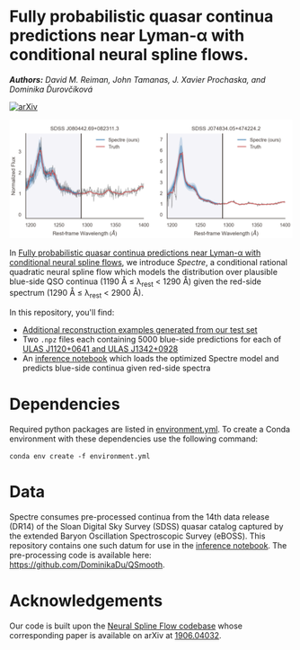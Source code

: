 # Fully probabilistic quasar continua predictions near Lyman-α with conditional neural spline flows.
***Authors:*** *David M. Reiman, John Tamanas, J. Xavier Prochaska, and Dominika Ďurovčíková*
<!---[\[arxiv\]](arXiv)[\[bibtex\]](bibtex)-->
[![arXiv](http://img.shields.io/badge/arXiv-2006.00615-cd5c5c.svg)](https://arxiv.org/abs/2006.00615)
<!---[![bibtex](http://img.shields.io/badge/bibtex-4682b4.svg)](bibtex)-->

<!--- smaller image here, like 2 examples -->
<img src="/samples/sample_readme.png">

In [Fully probabilistic quasar continua predictions near Lyman-α with conditional neural spline flows](https://arxiv.org/abs/2006.00615), we introduce *Spectre*, a conditional rational quadratic neural spline flow which models the distribution over plausible blue-side QSO continua (1190 Å ≤ λ<sub>rest</sub> < 1290 Å) given the red-side spectrum (1290 Å ≤ λ<sub>rest</sub> < 2900 Å).

In this repository, you'll find:  
  * [Additional reconstruction examples generated from our test set](/samples)
  * Two `.npz` files each containing 5000 blue-side predictions for each of [ULAS J1120+0641 and ULAS J1342+0928](<data/>)
  * An [inference notebook](<notebooks/inference.ipynb>) which loads the optimized Spectre model and predicts blue-side continua given red-side spectra

# Dependencies

Required python packages are listed in [environment.yml](environment.yml). To create a Conda environment with these dependencies use the following command:

```
conda env create -f environment.yml
```
# Data

Spectre consumes pre-processed continua from the 14th data release (DR14) of the Sloan Digital Sky Survey (SDSS) quasar catalog captured by the extended Baryon Oscillation Spectroscopic Survey (eBOSS). This repository contains one such datum for use in the [inference notebook](<notebooks/inference.ipynb>). The pre-processing code is available here: https://github.com/DominikaDu/QSmooth.

# Acknowledgements

Our code is built upon the [Neural Spline Flow codebase](https://github.com/bayesiains/nsf) whose corresponding paper is available on arXiv at [1906.04032](https://arxiv.org/abs/1906.04032).
